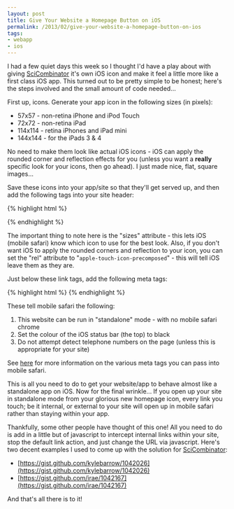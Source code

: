 ```yaml
---
layout: post
title: Give Your Website a Homepage Button on iOS
permalink: /2013/02/give-your-website-a-homepage-button-on-ios
tags:
- webapp
- ios
---
```


I had a few quiet days this week so I thought I'd have a play about with giving
[SciCombinator](http://www.scicombinator.com) it's own iOS icon and make it feel
a little more like a first class iOS app.  This turned out to be pretty simple to
be honest; here's the steps involved and the small amount of code needed...

First up, icons.  Generate your app icon in the following sizes (in pixels):

* 57x57 - non-retina iPhone and iPod Touch
* 72x72 - non-retina iPad
* 114x114 - retina iPhones and iPad mini
* 144x144 - for the iPads 3 &amp; 4

No need to make them look like actual iOS icons - iOS can apply the rounded corner
and reflection effects for you (unless you want a **really** specific look for
your icons, then go ahead).  I just made nice, flat, square images...

Save these icons into your app/site so that they'll get served up, and then add the
following tags into your site header:

{% highlight html %}
<link rel="apple-touch-icon" href="/apple-touch-icon-57x57.png" />
<link rel="apple-touch-icon" sizes="72x72" href="/apple-touch-icon-72x72.png" />
<link rel="apple-touch-icon" sizes="114x114" href="/apple-touch-icon-114x114.png" />
<link rel="apple-touch-icon" sizes="144x144" href="/apple-touch-icon-144x144.png" />
{% endhighlight %}

The important thing to note here is the "sizes" attribute - this lets iOS (mobile safari)
know which icon to use for the best look.  Also, if you don't want iOS to apply the
rounded corners and reflection to your icon, you can set the "rel" attribute to
"`apple-touch-icon-precomposed`" - this will tell iOS leave them as they are.

Just below these link tags, add the following meta tags:

{% highlight html %}
<meta name="apple-mobile-web-app-capable" content="yes" />
<meta name="apple-mobile-web-app-status-bar-style" content="black" />
<meta name="format-detection" content="telephone=no" />
{% endhighlight %}

These tell mobile safari the following:

1. This website can be run in "standalone" mode - with no mobile safari chrome
2. Set the colour of the iOS status bar (the top) to black
3. Do not attempt detect telephone numbers on the page (unless this is appropriate for your site)

See [here](http://developer.apple.com/library/safari/#documentation/AppleApplications/Reference/SafariHTMLRef/Articles/MetaTags.html)
for more information on the various meta tags you can pass into mobile safari.

This is all you need to do to get your website/app to behave almost like a standalone app
on iOS.  Now for the final wrinkle...  If you open up your site in standalone mode from
your glorious new homepage icon, every link you touch; be it internal, or external to your site
will open up in mobile safari rather than staying within your app.

Thankfully, some other people have thought of this one!  All you need to do is add in a little
but of javascript to intercept internal links within your site, stop the default link action,
and just change the URL via javascript.  Here's two decent examples I used to come up with the
solution for [SciCombinator](http://www.scicombinator.com):

* [https://gist.github.com/kylebarrow/1042026](https://gist.github.com/kylebarrow/1042026)
* [https://gist.github.com/irae/1042167](https://gist.github.com/irae/1042167)

And that's all there is to it!

